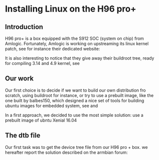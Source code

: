 # Installing Linux on the H96 pro+

## Introduction
H96 pro+ is a box equipped with the S912 SOC (system on chip) from Amlogic.
Fortunately, Amlogic is working on upstreaming its linux kernel patch, see for instance their dedicated website: [](http://linux-meson.com/doku.php#bit_socs_gxbb_s905_or_newer)

It is also interesting to notice that they give away their buildroot tree, ready for compiling 3.14 and 4.9 kernel, see [](http://openlinux.amlogic.com/wiki/index.php/Arm/Buildroot)

## Our work

Our first choice is to decide if we want to build our own distribution fro scratch, using buildroot for instance, or try to use a prebuilt image, like the one built by balbes150, which designed a nice set of tools for building ubuntu images for embedded system, see [](https://github.com/150balbes/lib) and [](https://forum.armbian.com/index.php?/topic/2138-armbian-for-amlogic-s912/&)

In a first approach, we decided to use the most simple solution: use a prebuilt image of ubntu Xenial 16.04

## The dtb file

Our first task was to get the device tree file from our H96 pro + box. we hereafter report the solution described on the armbian forum:


